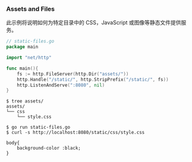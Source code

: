 ### Assets and Files

此示例将说明如何为特定目录中的 CSS，JavaScript 或图像等静态文件提供服务。

```go
// static-files.go
package main

import "net/http"

func main(){
    fs := http.FileServer(http.Dir("assets/"))
    http.Handle("/static/", http.StripPrefix("/static/", fs))
    http.ListenAndServe(":8080", nil)
}
```

```
$ tree assets/
assets/
└── css
    └── style.css
```

```shell
$ go run static-files.go
$ curl -s http://localhost:8080/static/css/style.css

body{
    background-color :black;
}
```
